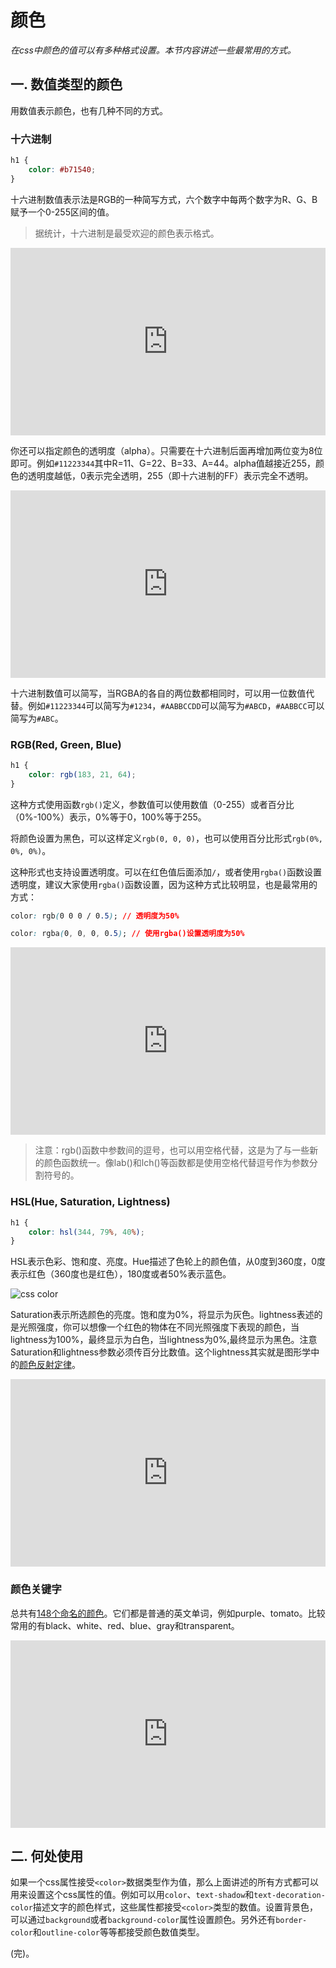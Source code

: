 # 颜色

*在css中颜色的值可以有多种格式设置。本节内容讲述一些最常用的方式。*

## 一. 数值类型的颜色

用数值表示颜色，也有几种不同的方式。

### 十六进制

```css
h1 {
    color: #b71540;
}
```
十六进制数值表示法是RGB的一种简写方式，六个数字中每两个数字为R、G、B赋予一个0-255区间的值。

> 据统计，十六进制是最受欢迎的颜色表示格式。

<iframe height="300" style="width: 100%;" scrolling="no" title="006 Box Model_1" src="https://codepen.io/AhCola/embed/jOmxwaQ?default-tab=html%2Cresult" frameborder="no" loading="lazy" allowtransparency="true" allowfullscreen="true">
  See the Pen <a href="https://codepen.io/AhCola/pen/jOmxwaQ">
  006 Box Model_1</a> by Pengfei Wang (<a href="https://codepen.io/AhCola">@AhCola</a>)
  on <a href="https://codepen.io">CodePen</a>.
</iframe>

你还可以指定颜色的透明度（alpha）。只需要在十六进制后面再增加两位变为8位即可。例如`#11223344`其中R=11、G=22、B=33、A=44。alpha值越接近255，颜色的透明度越低，0表示完全透明，255（即十六进制的FF）表示完全不透明。

<iframe height="300" style="width: 100%;" scrolling="no" title="" src="https://codepen.io/AhCola/embed/PomejRQ?default-tab=html%2Cresult" frameborder="no" loading="lazy" allowtransparency="true" allowfullscreen="true">
  See the Pen <a href="https://codepen.io/AhCola/pen/PomejRQ">
  </a> by Pengfei Wang (<a href="https://codepen.io/AhCola">@AhCola</a>)
  on <a href="https://codepen.io">CodePen</a>.
</iframe>

十六进制数值可以简写，当RGBA的各自的两位数都相同时，可以用一位数值代替。例如`#11223344`可以简写为`#1234`，`#AABBCCDD`可以简写为`#ABCD`，`#AABBCC`可以简写为`#ABC`。

### RGB(Red, Green, Blue)

```css
h1 {
    color: rgb(183, 21, 64);
}
```

这种方式使用函数`rgb()`定义，参数值可以使用数值（0-255）或者百分比（0%-100%）表示，0%等于0，100%等于255。

将颜色设置为黑色，可以这样定义`rgb(0, 0, 0)`，也可以使用百分比形式`rgb(0%, 0%, 0%)`。

这种形式也支持设置透明度。可以在红色值后面添加`/`，或者使用`rgba()`函数设置透明度，建议大家使用`rgba()`函数设置，因为这种方式比较明显，也是最常用的方式：
```css
color: rgb(0 0 0 / 0.5); // 透明度为50%

color: rgba(0, 0, 0, 0.5); // 使用rgba()设置透明度为50%
```

<iframe height="300" style="width: 100%;" scrolling="no" title="" src="https://codepen.io/AhCola/embed/LYymLXx?default-tab=html%2Cresult" frameborder="no" loading="lazy" allowtransparency="true" allowfullscreen="true">
  See the Pen <a href="https://codepen.io/AhCola/pen/LYymLXx">
  </a> by Pengfei Wang (<a href="https://codepen.io/AhCola">@AhCola</a>)
  on <a href="https://codepen.io">CodePen</a>.
</iframe>

> 注意：rgb()函数中参数间的逗号，也可以用空格代替，这是为了与一些新的颜色函数统一。像lab()和lch()等函数都是使用空格代替逗号作为参数分割符号的。

### HSL(Hue, Saturation, Lightness)

```css
h1 {
    color: hsl(344, 79%, 40%);
}
```
HSL表示色彩、饱和度、亮度。Hue描述了色轮上的颜色值，从0度到360度，0度表示红色（360度也是红色），180度或者50%表示蓝色。

![css color](https://cdn.jsdelivr.net/gh/pengfeiw/PengfeiBlog@1.0.0/image/95.jpg)

Saturation表示所选颜色的亮度。饱和度为0%，将显示为灰色。lightness表述的是光照强度，你可以想像一个红色的物体在不同光照强度下表现的颜色，当lightness为100%，最终显示为白色，当lightness为0%,最终显示为黑色。注意Saturation和lightness参数必须传百分比数值。这个lightness其实就是图形学中的[颜色反射定律](https://pengfeixc.com/blogs/computer-graphics/color-and-feng-illumination-model)。

<iframe height="300" style="width: 100%;" scrolling="no" title="" src="https://codepen.io/AhCola/embed/mdmLMeK?default-tab=html%2Cresult" frameborder="no" loading="lazy" allowtransparency="true" allowfullscreen="true">
  See the Pen <a href="https://codepen.io/AhCola/pen/mdmLMeK">
  </a> by Pengfei Wang (<a href="https://codepen.io/AhCola">@AhCola</a>)
  on <a href="https://codepen.io">CodePen</a>.
</iframe>

### 颜色关键字

总共有[148个命名的颜色](https://developer.mozilla.org/en-US/docs/Web/CSS/color_value#color_keywords)。它们都是普通的英文单词，例如purple、tomato。比较常用的有black、white、red、blue、gray和transparent。

<iframe height="300" style="width: 100%;" scrolling="no" title="006 Box Model_5" src="https://codepen.io/AhCola/embed/PomeKbX?default-tab=html%2Cresult" frameborder="no" loading="lazy" allowtransparency="true" allowfullscreen="true">
  See the Pen <a href="https://codepen.io/AhCola/pen/PomeKbX">
  006 Box Model_5</a> by Pengfei Wang (<a href="https://codepen.io/AhCola">@AhCola</a>)
  on <a href="https://codepen.io">CodePen</a>.
</iframe>

## 二. 何处使用

如果一个css属性接受`<color>`数据类型作为值，那么上面讲述的所有方式都可以用来设置这个css属性的值。例如可以用`color`、`text-shadow`和`text-decoration-color`描述文字的颜色样式，这些属性都接受`<color>`类型的数值。设置背景色，可以通过`background`或者`background-color`属性设置颜色。另外还有`border-color`和`outline-color`等等都接受颜色数值类型。


(完)。
